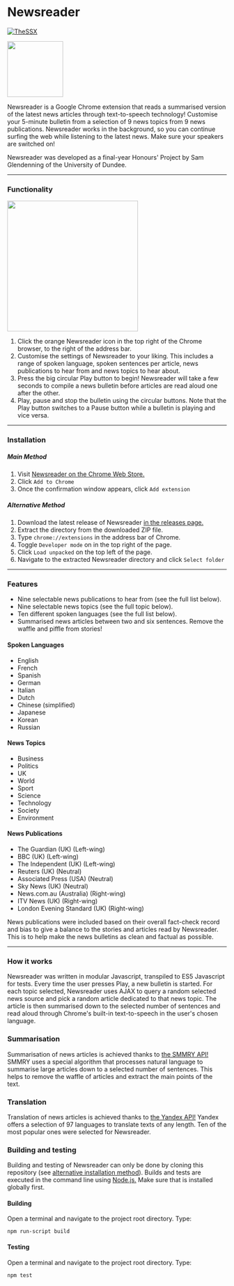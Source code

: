 # Newsreader

[![TheSSX](https://circleci.com/gh/thessx/newsreader.svg?style=shield&circle-token=38ac7c107864b63c9a55ed5216fb098854fae00a)](https://app.circleci.com/pipelines/github/TheSSX/Newsreader)

<img src="https://github.com/TheSSX/Newsreader/tree/master/icons/icon128.png" width="128">

Newsreader is a Google Chrome extension that reads a summarised version of the latest news articles through text-to-speech technology! Customise your 5-minute bulletin from a selection of 9 news topics from 9 news publications. Newsreader works in the background, so you can continue surfing the web while listening to the latest news. Make sure your speakers are switched on!

Newsreader was developed as a final-year Honours' Project by Sam Glendenning of the University of Dundee. 

------------

### Functionality
<img src="https://github.com/TheSSX/Newsreader/tree/master/screenshots/screen1.png" width="300">

1. Click the orange Newsreader icon in the top right of the Chrome browser, to the right of the address bar.
2. Customise the settings of Newsreader to your liking. This includes a range of spoken language, spoken sentences per article, news publications to hear from and news topics to hear about.
3. Press the big circular Play button to begin! Newsreader will take a few seconds to compile a news bulletin before articles are read aloud one after the other.
4. Play, pause and stop the bulletin using the circular buttons. Note that the Play button switches to a Pause button while a bulletin is playing and vice versa.

------------

### Installation

##### Main Method

1. Visit [Newsreader on the Chrome Web Store.](https://chrome.google.com/webstore/category/extensions)
2. Click ``Add to Chrome``
3. Once the confirmation window appears, click ``Add extension``

##### Alternative Method

1. Download the latest release of Newsreader [in the releases page.](https://github.com/TheSSX/Newsreader/releases)
2. Extract the directory from the downloaded ZIP file.
3. Type ``chrome://extensions`` in the address bar of Chrome.
4. Toggle ``Developer mode`` on in the top right of the page.
5. Click ``Load unpacked`` on the top left of the page.
6. Navigate to the extracted Newsreader directory and click ``Select folder``

------------

### Features

- Nine selectable news publications to hear from (see the full list below).
- Nine selectable news topics (see the full topic below).
- Ten different spoken languages (see the full list below).
- Summarised news articles between two and six sentences. Remove the waffle and piffle from stories!

#### Spoken Languages

- English
- French
- Spanish
- German
- Italian
- Dutch
- Chinese (simplified)
- Japanese
- Korean
- Russian

#### News Topics

- Business
- Politics
- UK
- World
- Sport
- Science
- Technology
- Society
- Environment

#### News Publications

- The Guardian (UK) (Left-wing)
- BBC (UK) (Left-wing)
- The Independent (UK) (Left-wing)
- Reuters (UK) (Neutral)
- Associated Press (USA) (Neutral)
- Sky News (UK) (Neutral)
- News.com.au (Australia) (Right-wing)
- ITV News (UK) (Right-wing)
- London Evening Standard (UK) (Right-wing)

News publications were included based on their overall fact-check record and bias to give a balance to the stories and articles read by Newsreader. This is to help make the news bulletins as clean and factual as possible.

------------

### How it works

Newsreader was written in modular Javascript, transpiled to ES5 Javascript for tests. 
Every time the user presses Play, a new bulletin is started. For each topic selected, Newsreader uses AJAX to query a random selected news source and pick a random article dedicated to that news topic. The article is then summarised down to the selected number of sentences and read aloud through Chrome's built-in text-to-speech in the user's chosen language.

### Summarisation

Summarisation of news articles is achieved thanks to [the SMMRY API!](https://smmry.com/)
SMMRY uses a special algorithm that processes natural language to summarise large articles down to a selected number of sentences. This helps to remove the waffle of articles and extract the main points of the text. 

### Translation

Translation of news articles is achieved thanks to [the Yandex API!](https://translate.yandex.com/)
Yandex offers a selection of 97 languages to translate texts of any length. Ten of the most popular ones were selected for Newsreader.

### Building and testing

Building and testing of Newsreader can only be done by cloning this repository (see [alternative installation method](#alternative-method)). Builds and tests are executed in the command line using [Node.js.](https://nodejs.org/) Make sure that is installed globally first.

#### Building
Open a terminal and navigate to the project root directory. Type:
```
npm run-script build
```

#### Testing
Open a terminal and navigate to the project root directory. Type:
```
npm test
```